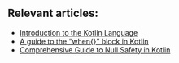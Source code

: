## Relevant articles:

- [Introduction to the Kotlin Language](http://www.baeldung.com/kotlin)
- [A guide to the “when{}” block in Kotlin](http://www.baeldung.com/kotlin-when)
- [Comprehensive Guide to Null Safety in Kotlin](http://www.baeldung.com/kotlin-null-safety)
